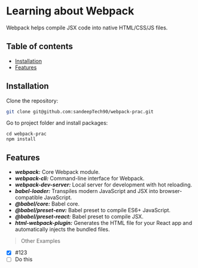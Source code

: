 # Learning about Webpack

Webpack helps compile JSX code into native HTML/CSS/JS files.

## Table of contents

- [Installation](#installation)
- [Features](#features)

## Installation

Clone the repository:

```bash
git clone git@github.com:sandeepTech90/webpack-prac.git
```

Go to project folder and install packages:

```
cd webpack-prac
npm install
```

## Features

- **_webpack:_** Core Webpack module.
- **_webpack-cli:_** Command-line interface for Webpack.
- **_webpack-dev-server:_** Local server for development with hot reloading.
- **_babel-loader:_** Transpiles modern JavaScript and JSX into browser-compatible JavaScript.
- **_@babel/core:_** Babel core.
- **_@babel/preset-env:_** Babel preset to compile ES6+ JavaScript.
- **_@babel/preset-react:_** Babel preset to compile JSX.
- **_html-webpack-plugin:_** Generates the HTML file for your React app and automatically injects the bundled files.

> Other Examples

- [x] #123
- [ ] Do this
